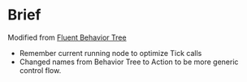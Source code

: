 # Brief

 Modified from [Fluent Behavior Tree](https://github.com/codecapers/Fluent-Behaviour-Tree)

 - Remember current running node to optimize Tick calls 
 - Changed names from Behavior Tree to Action to be more generic control flow. 




